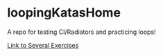 # loopingKatasHome
A repo for testing CI/Radiators and practicing loops!

[Link to Several Exercises](https://www.w3resource.com/cpp-exercises/for-loop/index.php)
